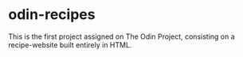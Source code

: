 # odin-recipes
This is the first project assigned on The Odin Project, consisting on a recipe-website built entirely in HTML.